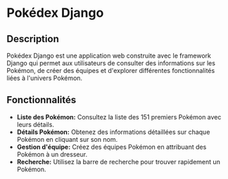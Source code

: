 # Pokédex Django

## Description
Pokédex Django est une application web construite avec le framework Django qui permet aux utilisateurs de consulter des informations sur les Pokémon, de créer des équipes et d'explorer différentes fonctionnalités liées à l'univers Pokémon.

## Fonctionnalités
- **Liste des Pokémon:** Consultez la liste des 151 premiers Pokémon avec leurs détails.
- **Détails Pokémon:** Obtenez des informations détaillées sur chaque Pokémon en cliquant sur son nom.
- **Gestion d'équipe:** Créez des équipes Pokémon en attribuant des Pokémon à un dresseur.
- **Recherche:** Utilisez la barre de recherche pour trouver rapidement un Pokémon.

